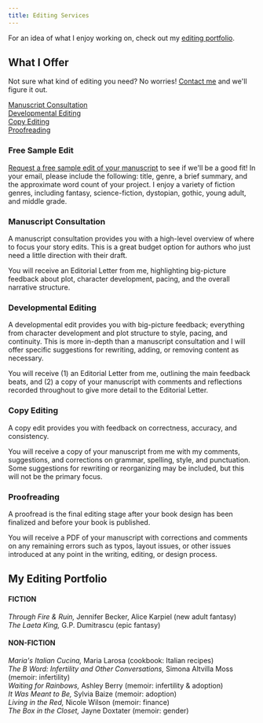 ```yaml
---
title: Editing Services
---
```


For an idea of what I enjoy working on, check out my [editing portfolio](#my-editing-portfolio).

## What I Offer
Not sure what kind of editing you need? No worries! [Contact me](mailto:elisebbt@gmail.com) and we'll figure it out. 

[Manuscript Consultation](#manuscript-consultation)<br>
[Developmental Editing](#developmental-editing)<br>
[Copy Editing](#copy-editing)<br>
[Proofreading](#proofreading)

### Free Sample Edit
[Request a free sample edit of your manuscript](mailto:elisebbt@gmail.com) to see if we'll be a good fit! In your email, please include the following: title, genre, a brief summary, and the approximate word count of your project. I enjoy a variety of fiction genres, including fantasy, science-fiction, dystopian, gothic, young adult, and middle grade.

### Manuscript Consultation

A manuscript consultation provides you with a high-level overview of where to focus your story edits.  This is a great budget option for authors who just need a little direction with their draft.

You will receive an Editorial Letter from me, highlighting big-picture feedback about plot, character development, pacing, and the overall narrative structure.

### Developmental Editing

A developmental edit provides you with big-picture feedback; everything from character development and plot structure to style, pacing, and continuity. This is more in-depth than a manuscript consultation and I will offer specific suggestions for rewriting, adding, or removing content as necessary.

You will receive (1) an Editorial Letter from me, outlining the main feedback beats, and (2) a copy of your manuscript with comments and reflections recorded throughout to give more detail to the Editorial Letter.

### Copy Editing

A copy edit provides you with feedback on correctness, accuracy, and consistency. 

You will receive a copy of your manuscript from me with my comments, suggestions, and corrections on grammar, spelling, style, and punctuation. Some suggestions for rewriting or reorganizing may be included, but this will not be the primary focus.

### Proofreading

A proofread is the final editing stage after your book design has been finalized and before your book is published. 

You will receive a PDF of your manuscript with corrections and comments on any remaining errors such as typos, layout issues, or other issues introduced at any point in the writing, editing, or design process.

## My Editing Portfolio

#### FICTION

*Through Fire & Ruin,* Jennifer Becker, Alice Karpiel (new adult fantasy)<br>
*The Laeta King,* G.P. Dumitrascu (epic fantasy)

#### NON-FICTION

*Maria's Italian Cucina,* Maria Larosa (cookbook: Italian recipes)<br>
*The B Word: Infertility and Other Conversations,* Simona Altvilla Moss (memoir: infertility)<br>
*Waiting for Rainbows,* Ashley Berry (memoir: infertility & adoption)<br>
*It Was Meant to Be,* Sylvia Baize (memoir: adoption)<br>
*Living in the Red,* Nicole Wilson (memoir: finance)<br>
*The Box in the Closet,* Jayne Doxtater (memoir: gender)